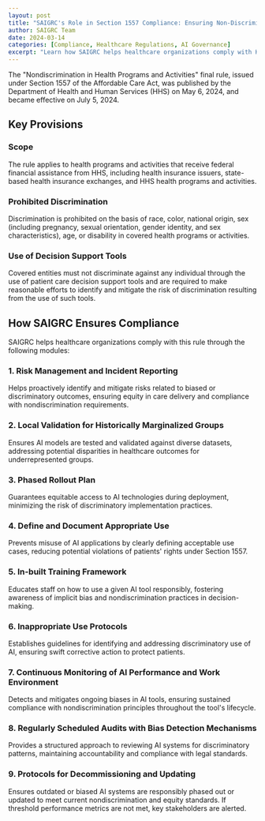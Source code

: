 ```yaml
---
layout: post
title: "SAIGRC's Role in Section 1557 Compliance: Ensuring Non-Discrimination in AI Healthcare Tools"
author: SAIGRC Team
date: 2024-03-14
categories: [Compliance, Healthcare Regulations, AI Governance]
excerpt: "Learn how SAIGRC helps healthcare organizations comply with HHS's Section 1557 final rule on nondiscrimination in health programs and activities, particularly regarding the use of AI decision support tools."
---
```


The "Nondiscrimination in Health Programs and Activities" final rule, issued under Section 1557 of the Affordable Care Act, was published by the Department of Health and Human Services (HHS) on May 6, 2024, and became effective on July 5, 2024.

## Key Provisions

### Scope
The rule applies to health programs and activities that receive federal financial assistance from HHS, including health insurance issuers, state-based health insurance exchanges, and HHS health programs and activities.

### Prohibited Discrimination
Discrimination is prohibited on the basis of race, color, national origin, sex (including pregnancy, sexual orientation, gender identity, and sex characteristics), age, or disability in covered health programs or activities.

### Use of Decision Support Tools
Covered entities must not discriminate against any individual through the use of patient care decision support tools and are required to make reasonable efforts to identify and mitigate the risk of discrimination resulting from the use of such tools.

## How SAIGRC Ensures Compliance

SAIGRC helps healthcare organizations comply with this rule through the following modules:

### 1. Risk Management and Incident Reporting
Helps proactively identify and mitigate risks related to biased or discriminatory outcomes, ensuring equity in care delivery and compliance with nondiscrimination requirements.

### 2. Local Validation for Historically Marginalized Groups
Ensures AI models are tested and validated against diverse datasets, addressing potential disparities in healthcare outcomes for underrepresented groups.

### 3. Phased Rollout Plan
Guarantees equitable access to AI technologies during deployment, minimizing the risk of discriminatory implementation practices.

### 4. Define and Document Appropriate Use
Prevents misuse of AI applications by clearly defining acceptable use cases, reducing potential violations of patients' rights under Section 1557.

### 5. In-built Training Framework
Educates staff on how to use a given AI tool responsibly, fostering awareness of implicit bias and nondiscrimination practices in decision-making.

### 6. Inappropriate Use Protocols
Establishes guidelines for identifying and addressing discriminatory use of AI, ensuring swift corrective action to protect patients.

### 7. Continuous Monitoring of AI Performance and Work Environment
Detects and mitigates ongoing biases in AI tools, ensuring sustained compliance with nondiscrimination principles throughout the tool's lifecycle.

### 8. Regularly Scheduled Audits with Bias Detection Mechanisms
Provides a structured approach to reviewing AI systems for discriminatory patterns, maintaining accountability and compliance with legal standards.

### 9. Protocols for Decommissioning and Updating
Ensures outdated or biased AI systems are responsibly phased out or updated to meet current nondiscrimination and equity standards. If threshold performance metrics are not met, key stakeholders are alerted. 